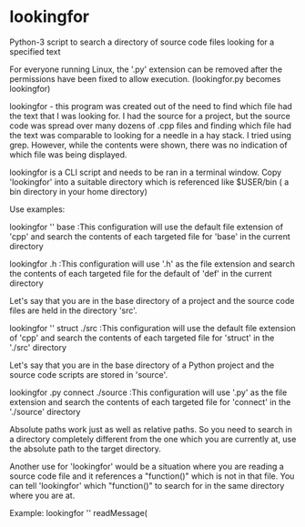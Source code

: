 # lookingfor
Python-3 script to search a directory of source code files looking for a specified text

For everyone running Linux, the '.py' extension can be removed after the permissions have been fixed to allow execution. (lookingfor.py becomes lookingfor)

lookingfor - this program was created out of the need to find which file had the text that I was looking for. I had the source for a project, but the source code was spread over many dozens of .cpp files and finding which file had the text was comparable to looking for a needle in a hay stack.
I tried using grep. However, while the contents were shown, there was no indication of which file was being displayed.

lookingfor is a CLI script and needs to be ran in a terminal window. Copy 'lookingfor' into a suitable directory which is referenced like $USER/bin ( a bin directory in your home directory)

Use examples:

lookingfor '' base  :This configuration will use the default file extension of 'cpp' and search the contents of each targeted file for 'base' in the current directory

lookingfor .h   :This configuration will use '.h' as the file extension and search the contents of each targeted file for the default of 'def' in the current directory

Let's say that you are in the base directory of a project and the source code files are held in the directory 'src'.

lookingfor '' struct ./src  :This configuration will use the default file extension of 'cpp' and search the contents of each targeted file for 'struct' in the './src' directory

Let's say that you are in the base directory of a Python project and the source code scripts are stored in 'source'.

lookingfor .py connect ./source  :This configuration will use '.py' as the file extension and search the contents of each targeted file for 'connect' in the './source' directory

Absolute paths work just as well as relative paths. So you need to search in a directory completely different from the one which you are currently at, use the absolute path to the target directory.

Another use for 'lookingfor' would be a situation where you are reading a source code file and it references a "function()" which is not in that file. You can tell 'lookingfor' which "function()" to search for in the same directory where you are at.

Example:
lookingfor '' readMessage( 
